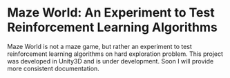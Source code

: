Maze World: An Experiment to Test Reinforcement Learning Algorithms
==

Maze World is not a maze game, but rather an experiment to test reinforcement learning algorithms  on hard exploration problem. This project was developed in Unity3D and is under development. Soon I will provide more consistent documentation.